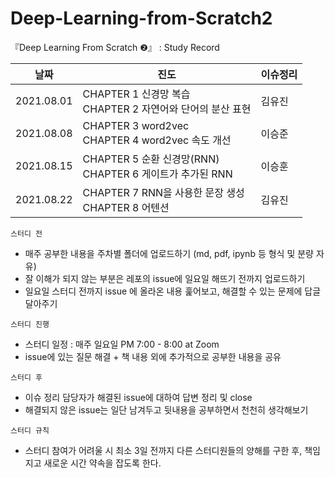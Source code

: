 # Deep-Learning-from-Scratch2
</hr>
『Deep Learning From Scratch ❷』 : Study Record


| 날짜 	| 진도 	| 이슈정리 |
|---	|---	| ---|
| 2021.08.01 	|  CHAPTER 1 신경망 복습<br>CHAPTER 2 자연어와 단어의 분산 표현	| 김유진 |
| 2021.08.08 	|  CHAPTER 3 word2vec<br>CHAPTER 4 word2vec 속도 개선	| 이승준 |
| 2021.08.15 	|  CHAPTER 5 순환 신경망(RNN)<br>CHAPTER 6 게이트가 추가된 RNN	| 이승훈 |
| 2021.08.22 	|  CHAPTER 7 RNN을 사용한 문장 생성<br>CHAPTER 8 어텐션	| 김유진 |

`스터디 전`
- 매주 공부한 내용을 주차별 폴더에 업로드하기 (md, pdf, ipynb 등 형식 및 분량 자유)
- 잘 이해가 되지 않는 부분은 레포의 issue에 일요일 해뜨기 전까지 업로드하기
- 일요일 스터디 전까지 issue 에 올라온 내용 훑어보고, 해결할 수 있는 문제에 답글 달아주기

`스터디 진행`
- 스터디 일정 : 매주 일요일 PM 7:00 - 8:00 at Zoom
- issue에 있는 질문 해결 + 책 내용 외에 추가적으로 공부한 내용을 공유

`스터디 후`
- 이슈 정리 담당자가 해결된 issue에 대하여 답변 정리 및 close 
- 해결되지 않은 issue는 일단 남겨두고 뒷내용을 공부하면서 천천히 생각해보기

`스터디 규칙`
- 스터디 참여가 어려울 시 최소 3일 전까지 다른 스터디원들의 양해를 구한 후, 책임지고 새로운 시간 약속을 잡도록 한다.
